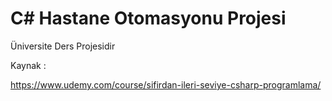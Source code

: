 #  C#  Hastane Otomasyonu Projesi
Üniversite Ders Projesidir 


Kaynak : 

https://www.udemy.com/course/sifirdan-ileri-seviye-csharp-programlama/
